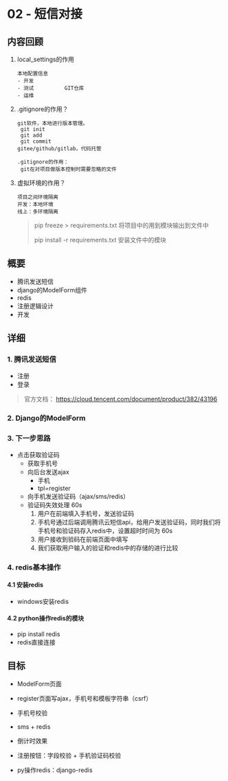 # 02 - 短信对接

## 内容回顾

1. local_settings的作用

   ```
   本地配置信息
   - 开发
   - 测试          GIT仓库
   - 运维
   ```

2. .gitignore的作用？

   ```
   git软件，本地进行版本管理。
   	git init
   	git add
   	git commit
   gitee/github/gitlab，代码托管
   
   .gitignore的作用：
   	git在对项目做版本控制时需要忽略的文件
   ```

3. 虚拟环境的作用？

   ```
   项目之间环境隔离
   开发：本地环境
   线上：多环境隔离
   ```

   > pip freeze > requirements.txt   将项目中的用到模块输出到文件中
   >
   > pip install -r requirements.txt  安装文件中的模块

## 概要

- 腾讯发送短信
- django的ModelForm组件
- redis
- 注册逻辑设计
- 开发

## 详细

### 1. 腾讯发送短信

- 注册
- 登录

> 官方文档： https://cloud.tencent.com/document/product/382/43196

### 2. Django的ModelForm

### 3. 下一步思路

- 点击获取验证码
  - 获取手机号
  - 向后台发送ajax
    - 手机
    - tpl=register
  - 向手机发送验证码（ajax/sms/redis）
  - 验证码失效处理 60s
    1. 用户在前端填入手机号，发送验证码
    2. 手机号通过后端调用腾讯云短信api，给用户发送验证码，同时我们将手机号和验证码存入redis中，设置超时时间为 60s
    3. 用户接收到验码在前端页面中填写
    4. 我们获取用户输入的验证和redis中的存储的进行比较

### 4. redis基本操作

#### 4.1 安装redis

- windows安装redis

#### 4.2 python操作redis的模块

- pip install redis
- redis直接连接



## 目标

- ModelForm页面
- register页面写ajax，手机号和模板字符串（csrf）
- 手机号校验
- sms + redis
- 倒计时效果
- 注册按钮：字段校验 + 手机验证码校验

- py操作redis：django-redis